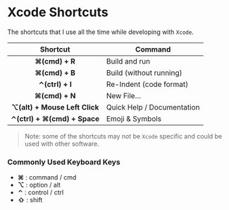 # Xcode Shortcuts

The shortcuts that I use all the time while developing with `Xcode`.

| Shortcut | Command |
|:---:|---|
| **⌘(cmd) + R** | Build and run  |
| **⌘(cmd) + B** |  Build (without running) |
| **⌃(ctrl) + I** |  Re-Indent (code format) |
| **⌘(cmd) + N** |  New File… |
| **⌥(alt) + Mouse Left Click** |  Quick Help / Documentation |
| **⌃(ctrl) + ⌘(cmd) + Space** | Emoji & Symbols |

> Note: some of the shortcuts may not be `Xcode` specific and could be used with other software.

### Commonly Used Keyboard Keys

- **⌘** : command / cmd
- **⌥** : option / alt
- **⌃** : control / ctrl
- **⇧** : shift